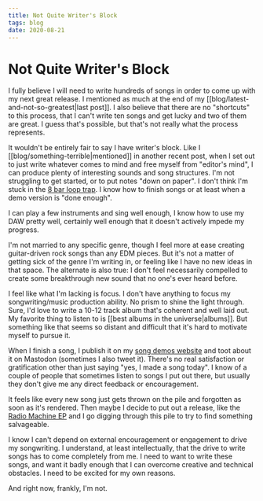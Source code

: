 ```yaml
---
title: Not Quite Writer's Block
tags: blog
date: 2020-08-21
---
```

# Not Quite Writer's Block

I fully believe I will need to write hundreds of songs in order to come up with my next great release. I mentioned as much at the end of my [[blog/latest-and-not-so-greatest|last post]]. I also believe that there are no "shortcuts" to this process, that I can't write ten songs and get lucky and two of them are great. I guess that's possible, but that's not really what the process represents.

It wouldn't be entirely fair to say I have writer's block. Like I [[blog/something-terrible|mentioned]] in another recent post, when I set out to just write whatever comes to mind and free myself from "editor's mind", I can produce plenty of interesting sounds and song structures. I'm not struggling to get started, or to put notes "down on paper". I don't think I'm stuck in the [8 bar loop trap](https://www.edmprod.com/how-to-avoid-the-8-bar-loop-trap/). I know how to finish songs or at least when a demo version is "done enough".

I can play a few instruments and sing well enough, I know how to use my DAW pretty well, certainly well enough that it doesn't actively impede my progress.

I'm not married to any specific genre, though I feel more at ease creating guitar-driven rock songs than any EDM pieces. But it's not a matter of getting sick of the genre I'm writing in, or feeling like I have no new ideas in that space. The alternate is also true: I don't feel necessarily compelled to create some breakthrough new sound that no one's ever heard before. 

I feel like what I'm lacking is focus. I don't have anything to focus my songwriting/music production ability. No prism to shine the light through. Sure, I'd love to write a 10-12 track album that's coherent and well laid out. My favorite thing to listen to is [[best albums in the universe|albums]]. But something like that seems so distant and difficult that it's hard to motivate myself to pursue it.

When I finish a song, I publish it on my [song demos website](https://songs.travisbriggs.com) and toot about it on Mastodon (sometimes I also tweet it). There's no real satisfaction or gratification other than just saying "yes, I made a song today". I know of a couple of people that sometimes listen to songs I put out there, but usually they don't give me any direct feedback or encouragement.

It feels like every new song just gets thrown on the pile and forgotten as soon as it's rendered. Then maybe I decide to put out a release, like the [Radio Machine EP](https://dangerthirdrail.com/#radio-machine) and I go digging through this pile to try to find something salvageable.

I know I can't depend on external encouragement or engagement to drive my songwriting. I understand, at least intellectually, that the drive to write songs has to come completely from me. I need to want to write these songs, and want it badly enough that I can overcome creative and technical obstacles. I need to be excited for my own reasons.

And right now, frankly, I'm not.
